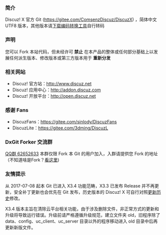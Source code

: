 ### **简介** 

Discuz! X 官方 Git (https://gitee.com/ComsenzDiscuz/DiscuzX) ，简体中文 UTF8 版本，其他版本请[下载编码转换工具](https://gitee.com/ComsenzDiscuz/DiscuzX/wikis/pages?title=编码转换工具&parent=)自行转码

### **声明**
您可以 Fork 本站代码，但未经许可 **禁止** 在本产品的整体或任何部分基础上以发展任何派生版本、修改版本或第三方版本用于 **重新分发** 

### **相关网站**
 
- Discuz! 官方站：http://www.discuz.net
- Discuz! 应用中心：http://addon.discuz.com
- Discuz! 开放平台：http://open.discuz.net

### **感谢 Fans**

- DiscuzFans：https://gitee.com/sinlody/DiscuzFans
- DiscuzLite：https://gitee.com/3dming/DiscuzL

### **DxGit Forker 交流群**
[QQ群 62652633](http://shang.qq.com/wpa/qunwpa?idkey=5c7c9ff98ebd001751bcda84b47c77830c554f729c72c247957cd86bdd83aa47) 本群仅限 Fork 本 Git 的用户加入，入群请提供您 Fork 的地址（不知道啥是Fork？[看这里](http://git.mydoc.io/?t=180700))

### **友情提示**
从 2017-07-08 起本 Git 已进入 X3.4 功能范畴，X3.3 已发布 Release 并不再更新，安全补丁更新也会优先在 Git 发布，历史版本的 Discuz! X 可自行对照[更新历史](https://gitee.com/ComsenzDiscuz/DiscuzX/commits/master)修改。

X3.4 版本主旨在清除云平台相关功能，由于涉及删除文件，非正常方式的更新和升级将导致运行错误。升级前请严格遵循升级规范，建立文件夹 old，旧程序除了 data、config、uc_client、uc_server 目录以外的程序移动进入 old 目录中后再更新新版文件。